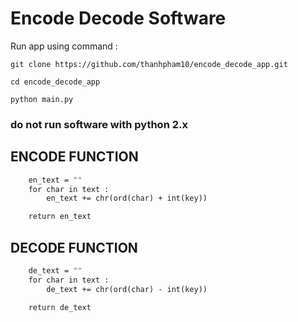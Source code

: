 # Encode Decode Software

Run app using command :
```
git clone https://github.com/thanhpham10/encode_decode_app.git
```
```
cd encode_decode_app
```
```
python main.py
```

### __do not run software with python 2.x__

## ENCODE FUNCTION
```def encode(text="", *,key=0):
    en_text = ""
    for char in text :
        en_text += chr(ord(char) + int(key))

    return en_text
```
## DECODE FUNCTION
```def decode(text="", *,key=0):
    de_text = ""
    for char in text :
        de_text += chr(ord(char) - int(key))

    return de_text
```
